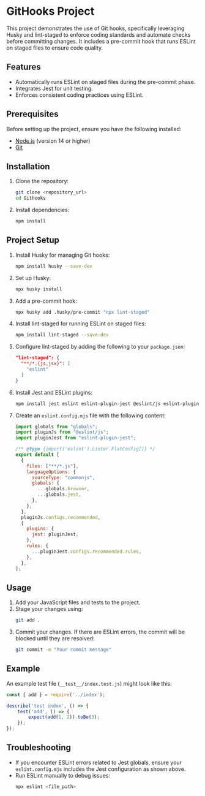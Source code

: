 # GitHooks Project

This project demonstrates the use of Git hooks, specifically leveraging Husky and lint-staged to enforce coding standards and automate checks before committing changes. It includes a pre-commit hook that runs ESLint on staged files to ensure code quality.

## Features
- Automatically runs ESLint on staged files during the pre-commit phase.
- Integrates Jest for unit testing.
- Enforces consistent coding practices using ESLint.

## Prerequisites
Before setting up the project, ensure you have the following installed:

- [Node.js](https://nodejs.org/) (version 14 or higher)
- [Git](https://git-scm.com/)

## Installation
1. Clone the repository:
   ```bash
   git clone <repository_url>
   cd Githooks
   ```

2. Install dependencies:
   ```bash
   npm install
   ```

## Project Setup
1. Install Husky for managing Git hooks:
   ```bash
   npm install husky --save-dev
   ```

2. Set up Husky:
   ```bash
   npx husky install
   ```

3. Add a pre-commit hook:
   ```bash
   npx husky add .husky/pre-commit "npx lint-staged"
   ```

4. Install lint-staged for running ESLint on staged files:
   ```bash
   npm install lint-staged --save-dev
   ```

5. Configure lint-staged by adding the following to your `package.json`:
   ```json
   "lint-staged": {
     "**/*.{js,jsx}": [
       "eslint"
     ]
   }
   ```

6. Install Jest and ESLint plugins:
   ```bash
   npm install jest eslint eslint-plugin-jest @eslint/js eslint-plugin-lint-staged --save-dev
   ```

7. Create an `eslint.config.mjs` file with the following content:
   ```javascript
   import globals from "globals";
   import pluginJs from "@eslint/js";
   import pluginJest from "eslint-plugin-jest";

   /** @type {import('eslint').Linter.FlatConfig[]} */
   export default [
     {
       files: ["**/*.js"],
       languageOptions: {
         sourceType: "commonjs",
         globals: {
           ...globals.browser,
           ...globals.jest,
         },
       },
     },
     pluginJs.configs.recommended,
     {
       plugins: {
         jest: pluginJest,
       },
       rules: {
         ...pluginJest.configs.recommended.rules,
       },
     },
   ];
   ```

## Usage
1. Add your JavaScript files and tests to the project.
2. Stage your changes using:
   ```bash
   git add .
   ```
3. Commit your changes. If there are ESLint errors, the commit will be blocked until they are resolved:
   ```bash
   git commit -m "Your commit message"
   ```

## Example
An example test file (`__test__/index.test.js`) might look like this:
```javascript
const { add } = require('../index');

describe('test index', () => {
    test('add', () => {
        expect(add(1, 2)).toBe(3);
    });
});
```

## Troubleshooting
- If you encounter ESLint errors related to Jest globals, ensure your `eslint.config.mjs` includes the Jest configuration as shown above.
- Run ESLint manually to debug issues:
  ```bash
  npx eslint <file_path>
  ```

